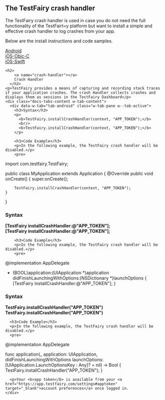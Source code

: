 ## The TestFairy crash handler

The TestFairy crash handler is used in case you do not need the full functionality of the TestFairt=y platform but want to install a simple and effective crash handler to log crashes from your app.

Below are the install instructions and code samples.


<div data-duration-in="300" data-duration-out="100" class="docs-tabs w-tabs">
    <div class="docs-tabs-menu w-tab-menu" style="flex-wrap: wrap;">
      <a data-w-tab="tab-android" class="docs-tab w-inline-block w-tab-link w--current" style="margin: 2px;" href="#android">
        <div>Android</div>
      </a>
      <a data-w-tab="tab-ios-objc" class="docs-tab w-inline-block w-tab-link" style="margin: 2px;" href="#ios-objc">
        <div>iOS-Objc-C</div>
      </a>
      <a data-w-tab="tab-ios-swift" class="docs-tab w-inline-block w-tab-link" style="margin: 2px;" href="#ios-swift">
        <div>iOS-Swift</div>
      </a>
    </div>

    <h2>
		<a name="crash-handler"></a>
		Crash Handler
	  </h2>
    <p>TestFairy provides a means of capturing and recording stack traces if your application crashes. The crash Handler collects crashes and displays them as sessions in the TestFairy Dashboard</p>
    <div class="docs-tabs-content w-tab-content">
      <div data-w-tab="tab-android" class="w-tab-pane w--tab-active">
        <h3>Syntax</h3>
        <p>
          <b>TestFairy.installCrashHandler(context, "APP_TOKEN");</b>
          <br/>
          <b>TestFairy.installCrashHandler(context, "APP_TOKEN");</b>
        </p>

        <h3>Code Example</h3>
        <p>In the following example, the TestFairy crash handler will be disabled.</p>
        <pre>
import com.testfairy.TestFairy;

public class MyApplication extends Application {
	@Override
	public void onCreate() {
		super.onCreate();

		TestFairy.installCrashHandler(context, "APP_TOKEN");
	}
}
			</pre>
      </div>
      <div data-w-tab="tab-ios-objc" class="w-tab-pane">
        <h3>Syntax</h3>
        <p>
          <b>[TestFairy installCrashHandler:@"APP_TOKEN"];</b>
          <br/>
          <b>[TestFairy installCrashHandler:@"APP_TOKEN"];</b>
        </p>

        <h3>Code Example</h3>
        <p>In the following example, the TestFairy crash handler will be disabled.</p>
        <pre>
@implementation AppDelegate

- (BOOL)application:(UIApplication *)application didFinishLaunchingWithOptions:(NSDictionary *)launchOptions {
	[TestFairy installCrashHandler:@"APP_TOKEN"];
}
			</pre>
      </div>
      <div data-w-tab="tab-ios-swift" class="w-tab-pane">
        <h3>Syntax</h3>
        <p>
          <b>TestFairy.installCrashHandler("APP_TOKEN")</b>
          <br/>
          <b>TestFairy.installCrashHandler("APP_TOKEN")</b>
        </p>

        <h3>Code Example</h3>
        <p>In the following example, the TestFairy crash handler will be disabled.</p>
        <pre>
@implementation AppDelegate

func application(_ application: UIApplication, didFinishLaunchingWithOptions launchOptions: [UIApplication.LaunchOptionsKey : Any]? = nil) -> Bool {
	TestFairy.installCrashHandler("APP_TOKEN");
}
			</pre>
      </div>

      <p>Your <b>app token</b> is available from your <a href="https://app.testfairy.com/settings#apptoken" target="_blank">account preferences</a> once logged in.
    </div>
  </div>
